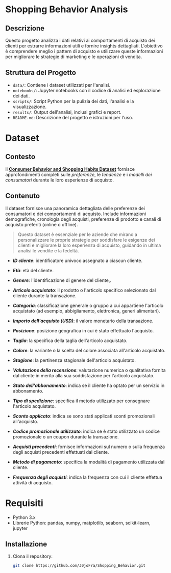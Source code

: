 # Shopping Behavior Analysis

## Descrizione
Questo progetto analizza i dati relativi ai comportamenti di acquisto dei clienti per estrarre informazioni utili e fornire insights dettagliati. L'obiettivo è comprendere meglio i pattern di acquisto e utilizzare queste informazioni per migliorare le strategie di marketing e le operazioni di vendita.

## Struttura del Progetto
- `data/`: Contiene i dataset utilizzati per l'analisi.
- `notebooks/`: Jupyter notebooks con il codice di analisi ed esplorazione dei dati.
- `scripts/`: Script Python per la pulizia dei dati, l'analisi e la visualizzazione.
- `results/`: Output dell'analisi, inclusi grafici e report.
- `README.md`: Descrizione del progetto e istruzioni per l'uso.

# Dataset
## Contesto
Il [**Consumer Behavior and Shopping Habits Dataset**](https://www.kaggle.com/datasets/zeesolver/consumer-behavior-and-shopping-habits-datasets) fornisce approfondimenti completi sulle *preferenze*, le *tendenze* e i *modelli dei consumatori* durante le loro esperienze di acquisto. 

## Contenuto
Il dataset fornisce una panoramica dettagliata delle preferenze dei consumatori e dei comportamenti di acquisto. Include informazioni demografiche, cronologia degli acquisti, preferenze di prodotto e canali di acquisto preferiti (online o offline). 
> Questo dataset è essenziale per le aziende che mirano a personalizzare le proprie strategie per soddisfare le esigenze dei clienti e migliorare la loro esperienza di acquisto, guidando in ultima analisi le vendite e la fedeltà.

- ***ID cliente***: identificatore univoco assegnato a ciascun cliente.

- ***Età***: età del cliente.

- ***Genere***: l'identificazione di genere del cliente,.

- ***Articolo acquistato***: il prodotto o l'articolo specifico selezionato dal cliente durante la transazione.

- ***Categoria***: classificazione generale o gruppo a cui appartiene l'articolo acquistato (ad esempio, abbigliamento, elettronica, generi alimentari).

- ***Importo dell'acquisto (USD)***: il valore monetario della transazione.

- ***Posizione***: posizione geografica in cui è stato effettuato l'acquisto.

- ***Taglia***: la specifica della taglia dell'articolo acquistato.

- ***Colore***: la variante o la scelta del colore associata all'articolo acquistato.

- ***Stagione***: la pertinenza stagionale dell'articolo acquistato.

- ***Valutazione della recensione***: valutazione numerica o qualitativa fornita dal cliente in merito alla sua soddisfazione per l'articolo acquistato.

- ***Stato dell'abbonamento***: indica se il cliente ha optato per un servizio in abbonamento.

- ***Tipo di spedizione***: specifica il metodo utilizzato per consegnare l'articolo acquistato.

- ***Sconto applicato***: indica se sono stati applicati sconti promozionali all'acquisto.

- ***Codice promozionale utilizzato***: indica se è stato utilizzato un codice promozionale o un coupon durante la transazione.

- ***Acquisti precedenti***: fornisce informazioni sul numero o sulla frequenza degli acquisti precedenti effettuati dal cliente.

- ***Metodo di pagamento***: specifica la modalità di pagamento utilizzata dal cliente.

- ***Frequenza degli acquisti***: indica la frequenza con cui il cliente effettua attività di acquisto.

# Requisiti
- Python 3.x
- Librerie Python: pandas, numpy, matplotlib, seaborn, scikit-learn, jupyter

## Installazione
1. Clona il repository:
   ```bash
   git clone https://github.com/J0joFra/Shopping_Behavior.git
